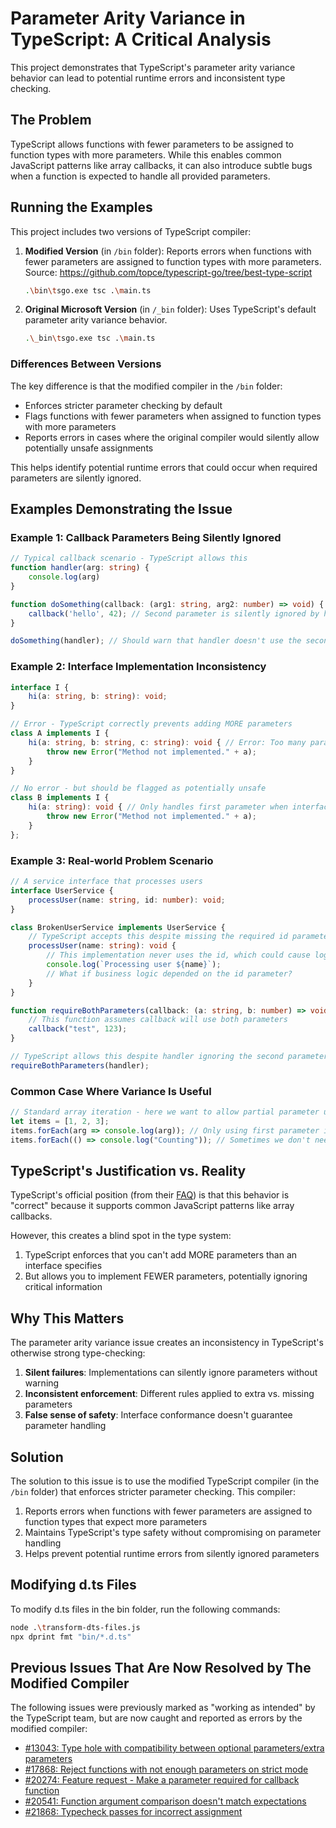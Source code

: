 # Parameter Arity Variance in TypeScript: A Critical Analysis

This project demonstrates that TypeScript's parameter arity variance behavior can lead to potential runtime errors and inconsistent type checking.

## The Problem

TypeScript allows functions with fewer parameters to be assigned to function types with more parameters. While this enables common JavaScript patterns like array callbacks, it can also introduce subtle bugs when a function is expected to handle all provided parameters.

## Running the Examples

This project includes two versions of TypeScript compiler:

1. **Modified Version** (in `/bin` folder): Reports errors when functions with fewer parameters are assigned to function types with more parameters.
   Source: <https://github.com/topce/typescript-go/tree/best-type-script>

   ```bash
   .\bin\tsgo.exe tsc .\main.ts
   ```

2. **Original Microsoft Version** (in `/_bin` folder): Uses TypeScript's default parameter arity variance behavior.

   ```bash
   .\_bin\tsgo.exe tsc .\main.ts
   ```

### Differences Between Versions

The key difference is that the modified compiler in the `/bin` folder:

- Enforces stricter parameter checking by default
- Flags functions with fewer parameters when assigned to function types with more parameters
- Reports errors in cases where the original compiler would silently allow potentially unsafe assignments

This helps identify potential runtime errors that could occur when required parameters are silently ignored.

## Examples Demonstrating the Issue

### Example 1: Callback Parameters Being Silently Ignored

```typescript
// Typical callback scenario - TypeScript allows this
function handler(arg: string) {
    console.log(arg)
}

function doSomething(callback: (arg1: string, arg2: number) => void) {
    callback('hello', 42); // Second parameter is silently ignored by handler
}

doSomething(handler); // Should warn that handler doesn't use the second parameter
```

### Example 2: Interface Implementation Inconsistency

```ts
interface I {
    hi(a: string, b: string): void;
}

// Error - TypeScript correctly prevents adding MORE parameters
class A implements I {
    hi(a: string, b: string, c: string): void { // Error: Too many parameters
        throw new Error("Method not implemented." + a);
    }
}

// No error - but should be flagged as potentially unsafe
class B implements I {
    hi(a: string): void { // Only handles first parameter when interface requires two
        throw new Error("Method not implemented." + a);
    }
};
```

### Example 3: Real-world Problem Scenario

```ts
// A service interface that processes users
interface UserService {
    processUser(name: string, id: number): void;
}

class BrokenUserService implements UserService {
    // TypeScript accepts this despite missing the required id parameter
    processUser(name: string): void {
        // This implementation never uses the id, which could cause logic errors
        console.log(`Processing user ${name}`);
        // What if business logic depended on the id parameter?
    }
}

function requireBothParameters(callback: (a: string, b: number) => void) {
    // This function assumes callback will use both parameters
    callback("test", 123);
}

// TypeScript allows this despite handler ignoring the second parameter
requireBothParameters(handler);
```

### Common Case Where Variance Is Useful

```ts
// Standard array iteration - here we want to allow partial parameter usage
let items = [1, 2, 3];
items.forEach(arg => console.log(arg)); // Only using first parameter is fine
items.forEach(() => console.log("Counting")); // Sometimes we don't need parameters at all
```

## TypeScript's Justification vs. Reality

TypeScript's official position (from their [FAQ](https://github.com/Microsoft/TypeScript/wiki/FAQ#parameter-arity-variance-is-correct)) is that this behavior is "correct" because it supports common JavaScript patterns like array callbacks.

However, this creates a blind spot in the type system:

1. TypeScript enforces that you can't add MORE parameters than an interface specifies
2. But allows you to implement FEWER parameters, potentially ignoring critical information

## Why This Matters

The parameter arity variance issue creates an inconsistency in TypeScript's otherwise strong type-checking:

1. **Silent failures**: Implementations can silently ignore parameters without warning
2. **Inconsistent enforcement**: Different rules applied to extra vs. missing parameters
3. **False sense of safety**: Interface conformance doesn't guarantee parameter handling

## Solution

The solution to this issue is to use the modified TypeScript compiler (in the `/bin` folder) that enforces stricter parameter checking. This compiler:

1. Reports errors when functions with fewer parameters are assigned to function types that expect more parameters
2. Maintains TypeScript's type safety without compromising on parameter handling
3. Helps prevent potential runtime errors from silently ignored parameters

## Modifying d.ts Files

To modify d.ts files in the bin folder, run the following commands:

```bash
node .\transform-dts-files.js
npx dprint fmt "bin/*.d.ts"
```

## Previous Issues That Are Now Resolved by The Modified Compiler

The following issues were previously marked as "working as intended" by the TypeScript team, but are now caught and reported as errors by the modified compiler:

- [#13043: Type hole with compatibility between optional parameters/extra parameters](https://github.com/microsoft/TypeScript/issues/13043)
- [#17868: Reject functions with not enough parameters on strict mode](https://github.com/microsoft/TypeScript/issues/17868)
- [#20274: Feature request - Make a parameter required for callback function](https://github.com/microsoft/TypeScript/issues/20274)
- [#20541: Function argument comparison doesn't match expectations](https://github.com/microsoft/TypeScript/issues/20541)
- [#21868: Typecheck passes for incorrect assignment](https://github.com/microsoft/TypeScript/issues/21868)
